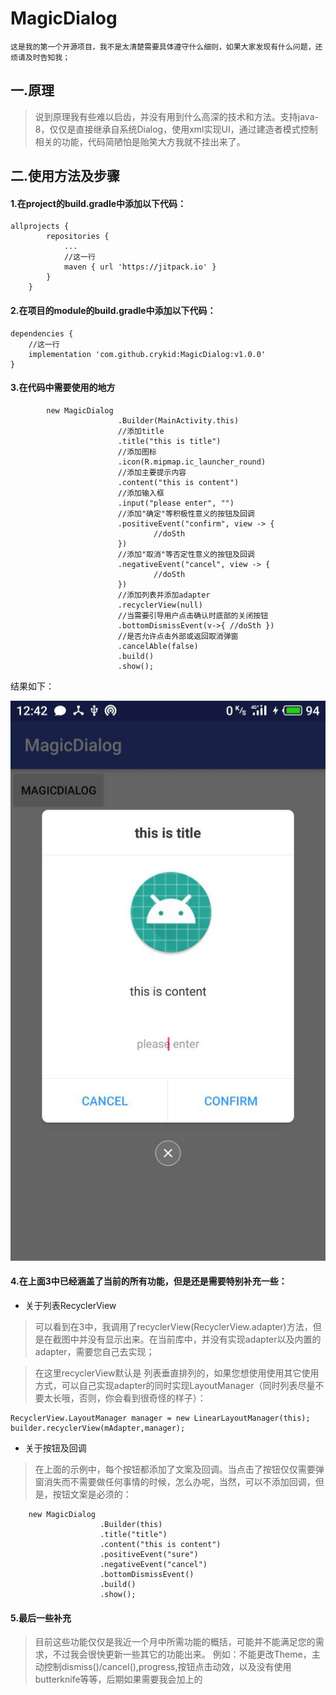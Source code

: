 # MagicDialog

	这是我的第一个开源项目，我不是太清楚需要具体遵守什么细则，如果大家发现有什么问题，还烦请及时告知我；
	
## 一.原理

>说到原理我有些难以启齿，并没有用到什么高深的技术和方法。支持java-8，仅仅是直接继承自系统Dialog，使用xml实现UI，通过建造者模式控制相关的功能，代码简陋怕是贻笑大方我就不挂出来了。

## 二.使用方法及步骤
####	1.在project的build.gradle中添加以下代码：
```
allprojects {
		repositories {
			...
			//这一行
			maven { url 'https://jitpack.io' }
		}
	}
```
####	2.在项目的module的build.gradle中添加以下代码：
```
dependencies {
	//这一行	
	implementation 'com.github.crykid:MagicDialog:v1.0.0'
}
```

#### 3.在代码中需要使用的地方
```
        new MagicDialog
                        .Builder(MainActivity.this)
                        //添加title
                        .title("this is title")
                        //添加图标
                        .icon(R.mipmap.ic_launcher_round)
                        //添加主要提示内容
                        .content("this is content")
                        //添加输入框
                        .input("please enter", "")
                        //添加"确定"等积极性意义的按钮及回调
                        .positiveEvent("confirm", view -> {
								//doSth
                        })
                        //添加"取消"等否定性意义的按钮及回调
                        .negativeEvent("cancel", view -> {
								//doSth
                        })
                        //添加列表并添加adapter
                        .recyclerView(null)
                        //当需要引导用户点击确认时底部的关闭按钮
                        .bottomDismissEvent(v->{ //doSth })
                        //是否允许点击外部或返回取消弹窗
                        .cancelAble(false)
                        .build()
                        .show();

```

结果如下：

![all function](https://raw.githubusercontent.com/crykid/MagicDialog/master/pngs/dialog.jpg)


####	4.在上面3中已经涵盖了当前的所有功能，但是还是需要特别补充一些：
- 关于列表RecyclerView
		
>可以看到在3中，我调用了recyclerView(RecyclerView.adapter)方法，但是在截图中并没有显示出来。在当前库中，并没有实现adapter以及内置的adapter，需要您自己去实现；
		
>在这里recyclerView默认是 列表垂直排列的，如果您想使用使用其它使用方式，可以自己实现adapter的同时实现LayoutManager（同时列表尽量不要太长哦，否则，你会看到很奇怪的样子）：

```
RecyclerView.LayoutManager manager = new LinearLayoutManager(this);
builder.recyclerView(mAdapter,manager);
```

- 关于按钮及回调
 
>在上面的示例中，每个按钮都添加了文案及回调。当点击了按钮仅仅需要弹窗消失而不需要做任何事情的时候，怎么办呢，当然，可以不添加回调，但是，按钮文案是必须的：

```
    new MagicDialog
                    .Builder(this)
                    .title("title")
                    .content("this is content")
                    .positiveEvent("sure")
                    .negativeEvent("cancel")
                    .bottomDismissEvent()
                    .build()
                    .show();
```

####	5.最后一些补充
>目前这些功能仅仅是我近一个月中所需功能的概括，可能并不能满足您的需求，不过我会很快更新一些其它的功能出来。
>例如：不能更改Theme，主动控制dismiss()/cancel(),progress,按钮点击动效，以及没有使用butterknife等等，后期如果需要我会加上的
